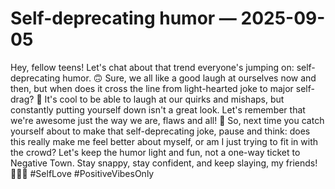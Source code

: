 # Self-deprecating humor — 2025-09-05

Hey, fellow teens! Let's chat about that trend everyone's jumping on: self-deprecating humor. 🙃 Sure, we all like a good laugh at ourselves now and then, but when does it cross the line from light-hearted joke to major self-drag? 🤔 It's cool to be able to laugh at our quirks and mishaps, but constantly putting yourself down isn't a great look. Let's remember that we're awesome just the way we are, flaws and all! 🌟 So, next time you catch yourself about to make that self-deprecating joke, pause and think: does this really make me feel better about myself, or am I just trying to fit in with the crowd? Let's keep the humor light and fun, not a one-way ticket to Negative Town. Stay snappy, stay confident, and keep slaying, my friends! 💁‍♀️💪 #SelfLove #PositiveVibesOnly